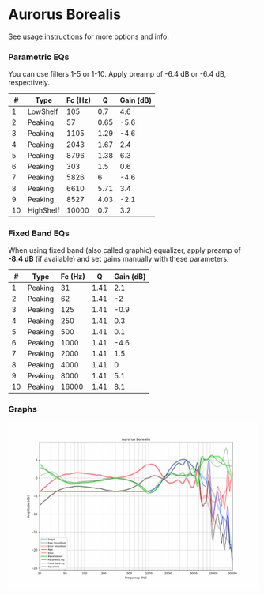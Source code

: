 # Aurorus Borealis
See [usage instructions](https://github.com/jaakkopasanen/AutoEq#usage) for more options and info.

### Parametric EQs
You can use filters 1-5 or 1-10. Apply preamp of -6.4 dB or -6.4 dB, respectively.

|   # | Type      |   Fc (Hz) |    Q |   Gain (dB) |
|-----|-----------|-----------|------|-------------|
|   1 | LowShelf  |       105 | 0.7  |         4.6 |
|   2 | Peaking   |        57 | 0.65 |        -5.6 |
|   3 | Peaking   |      1105 | 1.29 |        -4.6 |
|   4 | Peaking   |      2043 | 1.67 |         2.4 |
|   5 | Peaking   |      8796 | 1.38 |         6.3 |
|   6 | Peaking   |       303 | 1.5  |         0.6 |
|   7 | Peaking   |      5826 | 6    |        -4.6 |
|   8 | Peaking   |      6610 | 5.71 |         3.4 |
|   9 | Peaking   |      8527 | 4.03 |        -2.1 |
|  10 | HighShelf |     10000 | 0.7  |         3.2 |

### Fixed Band EQs
When using fixed band (also called graphic) equalizer, apply preamp of **-8.4 dB** (if available) and set gains manually with these parameters.

|   # | Type    |   Fc (Hz) |    Q |   Gain (dB) |
|-----|---------|-----------|------|-------------|
|   1 | Peaking |        31 | 1.41 |         2.1 |
|   2 | Peaking |        62 | 1.41 |        -2   |
|   3 | Peaking |       125 | 1.41 |        -0.9 |
|   4 | Peaking |       250 | 1.41 |         0.3 |
|   5 | Peaking |       500 | 1.41 |         0.1 |
|   6 | Peaking |      1000 | 1.41 |        -4.6 |
|   7 | Peaking |      2000 | 1.41 |         1.5 |
|   8 | Peaking |      4000 | 1.41 |         0   |
|   9 | Peaking |      8000 | 1.41 |         5.1 |
|  10 | Peaking |     16000 | 1.41 |         8.1 |

### Graphs
![](./Aurorus%20Borealis.png)
